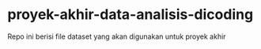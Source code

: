 # proyek-akhir-data-analisis-dicoding
Repo ini berisi file dataset yang akan digunakan untuk proyek akhir

